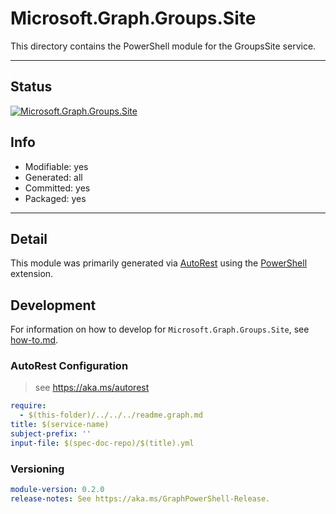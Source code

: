 <!-- region Generated -->
# Microsoft.Graph.Groups.Site
This directory contains the PowerShell module for the GroupsSite service.

---
## Status
[![Microsoft.Graph.Groups.Site](https://img.shields.io/powershellgallery/v/Microsoft.Graph.Groups.Site.svg?style=flat-square&label=Microsoft.Graph.Groups.Site "Microsoft.Graph.Groups.Site")](https://www.powershellgallery.com/packages/Microsoft.Graph.Groups.Site/)

## Info
- Modifiable: yes
- Generated: all
- Committed: yes
- Packaged: yes

---
## Detail
This module was primarily generated via [AutoRest](https://github.com/Azure/autorest) using the [PowerShell](https://github.com/Azure/autorest.powershell) extension.

## Development
For information on how to develop for `Microsoft.Graph.Groups.Site`, see [how-to.md](how-to.md).
<!-- endregion -->

### AutoRest Configuration

> see https://aka.ms/autorest

``` yaml
require:
  - $(this-folder)/../../../readme.graph.md
title: $(service-name)
subject-prefix: ''
input-file: $(spec-doc-repo)/$(title).yml
```
### Versioning

``` yaml
module-version: 0.2.0
release-notes: See https://aka.ms/GraphPowerShell-Release.
```
